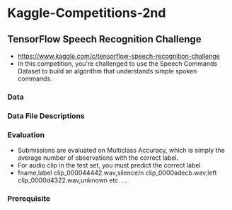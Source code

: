 # Kaggle-Competitions-2nd
## TensorFlow Speech Recognition Challenge
- https://www.kaggle.com/c/tensorflow-speech-recognition-challenge
- In this competition, you're challenged to use the Speech Commands Dataset to build an algorithm that understands simple spoken commands.

### Data


### Data File Descriptions


### Evaluation
- Submissions are evaluated on Multiclass Accuracy, which is simply the average number of observations with the correct label.
- For audio clip in the test set, you must predict the correct label
- fname,label
clip_000044442.wav,silence/n
clip_0000adecb.wav,left
clip_0000d4322.wav,unknown
etc.
...

### Prerequisite
